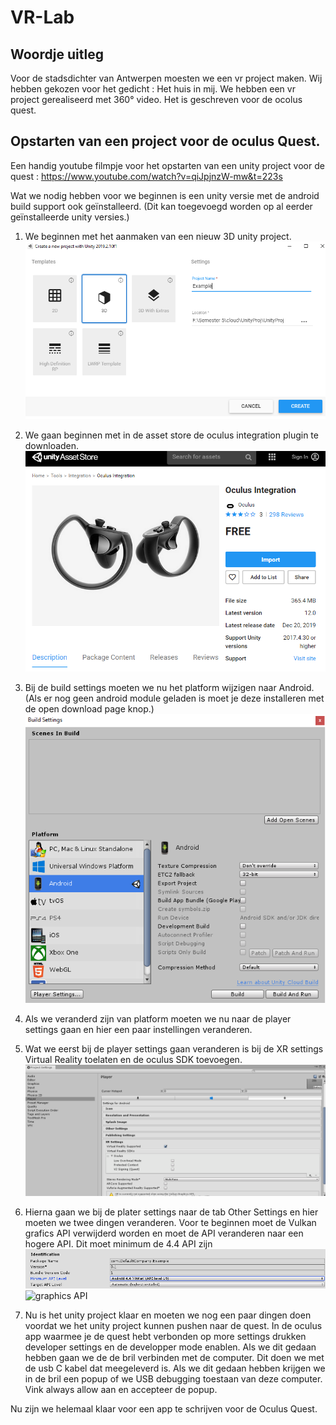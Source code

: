 # VR-Lab
## Woordje uitleg
Voor de stadsdichter van Antwerpen moesten we een vr project maken. Wij hebben gekozen voor het gedicht : Het huis in mij. We hebben een vr project gerealiseerd met 360° video.
Het is geschreven voor de ocolus quest. 

## Opstarten van een project voor de oculus Quest.
Een handig youtube filmpje voor het opstarten van een unity project voor de quest : https://www.youtube.com/watch?v=qiJpjnzW-mw&t=223s

Wat we nodig hebben voor we beginnen is een unity versie met de android build support ook geïnstalleerd. (Dit kan toegevoegd worden op al eerder geïnstalleerde unity versies.)

1. We beginnen met het aanmaken van een nieuw 3D unity project.
![Create](/afbeeldingen/create.png)

2. We gaan beginnen met in de asset store de oculus integration plugin te downloaden.
![oculusPlugin](/afbeeldingen/oculusplugin.png)

2. Bij de build settings moeten we nu het platform wijzigen naar Android. (Als er nog geen android module geladen is moet je deze installeren met de open download page knop.)
![build Settings](/afbeeldingen/buildSetting.png)

3. Als we veranderd zijn van platform moeten we nu naar de player settings gaan en hier een paar instellingen veranderen. 

4. Wat we eerst bij de player settings gaan veranderen is bij de XR settings Virtual Reality toelaten en de oculus SDK toevoegen.
![xr settings](/afbeeldingen/xrsettings.png)

5. Hierna gaan we bij de plater settings naar de tab Other Settings en hier moeten we twee dingen veranderen. Voor te beginnen moet de Vulkan grafics API verwijderd worden en moet de API veranderen naar een hogere API. Dit moet minimum de 4.4 API zijn 
![API](/afbeeldingen/API.png)
![graphics API](/afbleedingen/grapicsAPI.png)

6. Nu is het unity project klaar en moeten we nog een paar dingen doen voordat we het unity project kunnen pushen naar de quest. In de oculus app waarmee je de quest hebt verbonden op more settings drukken developer settings en de developper mode enablen. Als we dit gedaan hebben gaan we de de bril verbinden met de computer. Dit doen we met de usb C kabel dat meegeleverd is. Als we dit gedaan hebben krijgen we in de bril een popup of we USB debugging toestaan van deze computer. Vink always allow aan en accepteer de popup.

Nu zijn we helemaal klaar voor een app te schrijven voor de Oculus Quest.
